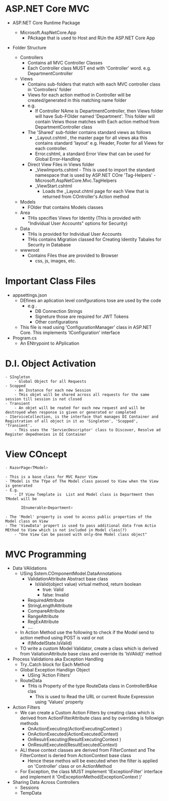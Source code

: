 ﻿# ASP.NET Core MVC
- ASP.NET Core Runtime Package
	- Microsoft.AspNetCore.App
		- PAckage that is used to Host and RUn the ASP.NET Core App

- Folder Structure
	- Controllers
		- Contains all MVC Controller Classes
		- Each Controller class MUST end with 'Controller' word. e.g. DepartmentController
	- Views
		- Contains sub-folders that match with each MVC controller class in 'Controllers' folder 
		- Views for each action method in Controller will be created/generated in this matching name folder
		- e.g.
			- If Controller NAme is DepartmentController, then Views folder will have Sub-FOlder named 'Department'. This folder will contain Veiws those matches with Each action method from DepartmentController class
		- The 'Shared' sub-folder contains standard views as follows
			- _Layout.cshtml , the master page for all views aka this contains standard 'layout' e.g. Header, Footer for all Views for each controller.
			- Error.cshtml, a standard Error View that can be used for Global Error-Handling
		- Direct View Files in Views folder
			- _ViewImports.cshtml
					- This is used to import the standard namespace that is used by ASP.NET COre 'Tag-Helpers'
						- Microsoft.AspNetCore.Mvc.TagHelpers
			- _ViewStart.cshtml
				- Loads the _Layout.chtml page for each View that is returned from COntroller's Action method
	- Models
		- FOlder that contains Models classes
	- Area
		- THis specifies Views for Identity (This is provided with "Individual User Accounts" options for Security)
	- Data
		- THis is provided for Individual User Accounts
		- THis contains Migration classed for Creating Identity Tabales for Security in Database
	- wwwroot
		- Contains Files thse are provided to Browser
			- css, js, images, etc.
			
# Important Class Files
- appsettings.json
	- DEfines an aplication level conifgurations tose are used by the code
		- e.g .
			- DB Connection Strings
			- Signeture those are required for JWT Tokens
			- Other configurations
	- This file is read using 'ConfigurationManager' class in ASP.NET Core. This implements 'IConfiguration' interface
- Program.cs
	- An ENtrypoint to APplication

# D.I. Object Activation
	- SIngleton
		- Global Object for all Requests
	- Scopped
		- An Instance for each new Session
		- THis objet will be shared across all requests for the same session till session is not closed
	- Transient
		- An objet will be reated for each new request and will be destroyed when response is given or generated or completed
	- IServiceCollection, is the interface that manages DI Container and Registration of all object in it as 'Singleton', 'Scopped', 'Transient'.
		- THis uses the 'ServiecDescriptor' class to Discover, Resolve ad Register depednenies in DI Container 

# View COncept

```` csharp
- RazorPage<TModel>
````
	- This is a base class for MVC Razor View
	- TModel is the TYpe of The Model class passed to View when the View is generated
	- E.g.
		- If View Template is  List and Model class is Department then TModel will be 
```` csharp
       IEnumerable<Department>
````
	- The 'Model' property is used to access public properties of the Model class on View
	- The 'ViewData' propert is used to pass additional data from Actio MEthod to View which is not included in Model class(?)
		- "One View Can be passed with only-One Model class object"

# MVC Programming
- Data VAlidations
	- USing Sstem.COmponentModel.DataAnnotations
		- ValidationAttribute Abstract base class
			- IsValid(object value) virtual method, return boolean
				- true: Valid
				- false: Invalid
		- RequiredAttribute
		- StringLengthAttribute
		- CompareAttribute
		- RangeAttribute
		- RegExAttribute
		- ....
	- In Action Method use the following to check if the Model send to action method using POST is vaid or not
		- if(ModelState.IsValid)
	- TO write a custom Model Validator, create a class which is derived from ValiationAttribute base class and override its 'IsVAlid()' method 
- Process Validations aka Exception Handling
	- Try..Catch block for Each Method
	- Global Exception Handlign Object
		- USing 'Action Filters'
	- RouteData
		- THis is Property of the type RouteData class in ControllerBAse clas
			- This is used to Read the URL or current Route Expression using 'Values' property
- Action Filters
	- We can create a Custom Action Filters by creating class which is derived from ActionFilterAttribute class and by overriding is followign methods
		- OnActionExecuting(ActionExecutingContext )
		- OnActionExecuted(ActionExecutedContext)
		- OnResulrExecuting(ResultExecutingContext )
		- OnResultExecuted(ResultExecutedContext)
	- ALl these context classes are derived from FilterContext and The FilterContext is deried from ActionContext base class
		- Hence these methos will be executed when the filter is applied on 'Controller' class or on ActionMethod
	- For Exception, the class MUST implement 'IExceptionFilter' interface and implement it 'OnExceptionMethod(ExceptionContext )'
- Sharing Data Across Controllers
	- Sessions
	- TempData